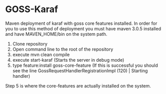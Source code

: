 GOSS-Karaf
==========

Maven deployment of karaf with goss core features installed.  In order for you to use this method of deployment you must have maven 3.0.5 installed and have MAVEN_HOME/bin on the system path.

 1. Clone repository
 2. Open command line to the root of the repository
 3. execute mvn clean compile
 4. execute start-karaf (Starts the server in debug mode)
 5. type feature:install goss-core-feature   (If this is successful you should see the line GossRequestHandlerRegistrationImpl (120) | Starting handler)
 
Step 5 is where the core-features are actually installed on the system.
 

